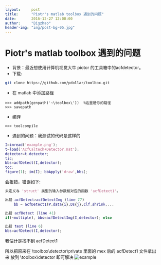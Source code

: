 ```yaml
---
layout:     post
title:      "Piotr's matlab toolbox 遇到的问题"
date:       2016-12-27 12:00:00
author:     "Bigzhao"
header-img: "img/post-bg-05.jpg"
---
```

# Piotr's matlab toolbox 遇到的问题

- 背景：最近想使用计算机视觉大牛 piotor 的工具箱中的acfdetector。
- 下载:
```bash
git clone https://github.com/pdollar/toolbox.git
```
- 在 matlab 中添加路径
```
>>> addpath(genpath('~\toolbox\'))  %这里是你的路径
>>> savepath
```
- 编译
```
>>> toolcompile
```
- 遇到的问题：我测试的代码是这样的
```matlab
I=imread('example.png');
t=load('AcfCaltech+Detector.mat');  
detector=t.detector;  
tic;
bbs=acfDetect(I,detector);
toc;
figure(1); im(I); bbApply('draw',bbs);
```
会报错，错误如下:
```matlab
未定义与 'struct' 类型的输入参数相对应的函数 'acfDetect1'。

出错 acfDetect>acfDetectImg (line 77)
    bb = acfDetect1(P.data{i},Ds{j}.clf,shrink,...

出错 acfDetect (line 41)
if(~multiple), bbs=acfDetectImg(I,detector); else

出错 test (line 6)
bbs=acfDetect(I,detector);
```
我估计是找不到 acfDetect1

所以把原来在 \toolbox\detector\private 里面的 mex 后的 acfDetect1 文件拿出来 放到 \toolbox\detector 即可解决
![example](http://o6gcipdzi.bkt.clouddn.com/acfmatlaberror.png)
